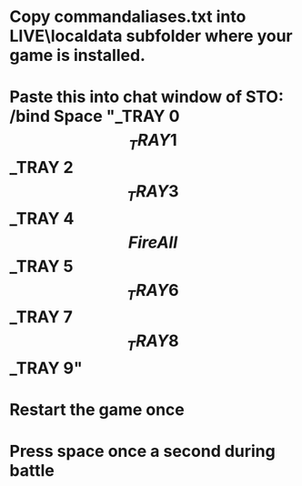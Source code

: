 # Copy commandaliases.txt into LIVE\localdata subfolder where your game is installed.
# Paste this into chat window of STO: /bind Space "_TRAY 0$$_TRAY 1$$_TRAY 2$$_TRAY 3$$_TRAY 4$$FireAll$$_TRAY 5$$_TRAY 6$$_TRAY 7$$_TRAY 8$$_TRAY 9"
# Restart the game once
# Press space once a second during battle

